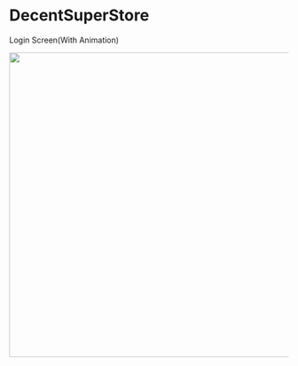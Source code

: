# DecentSuperStore

Login Screen(With Animation)

<img src="https://user-images.githubusercontent.com/55477266/65748880-86e80100-e122-11e9-8e79-f5d11f8e8813.jpg" width="950" height="550">





